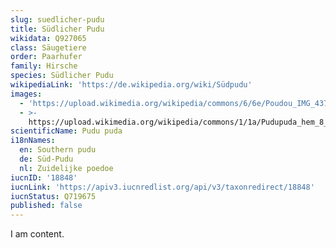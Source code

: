 ```yaml
---
slug: suedlicher-pudu
title: Südlicher Pudu
wikidata: Q927065
class: Säugetiere
order: Paarhufer
family: Hirsche
species: Südlicher Pudu
wikipediaLink: 'https://de.wikipedia.org/wiki/Südpudu'
images:
  - 'https://upload.wikimedia.org/wikipedia/commons/6/6e/Poudou_IMG_4372.JPG'
  - >-
    https://upload.wikimedia.org/wikipedia/commons/1/1a/Pudupuda_hem_8_FdoVidal_Villarr_08Abr06-PhotoJimenez.JPG
scientificName: Pudu puda
i18nNames:
  en: Southern pudu
  de: Süd-Pudu
  nl: Zuidelijke poedoe
iucnID: '18848'
iucnLink: 'https://apiv3.iucnredlist.org/api/v3/taxonredirect/18848'
iucnStatus: Q719675
published: false
---
```


I am content.
